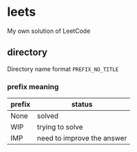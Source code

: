 # leets
My own solution of LeetCode

## directory
Directory name format
`
PREFIX_NO_TITLE
`

### prefix meaning
|  prefix  | status   |
| ----- | ---- |
|  None | solved  |
|  WIP  | trying to solve  |
|  IMP  | need to improve the answer  |
